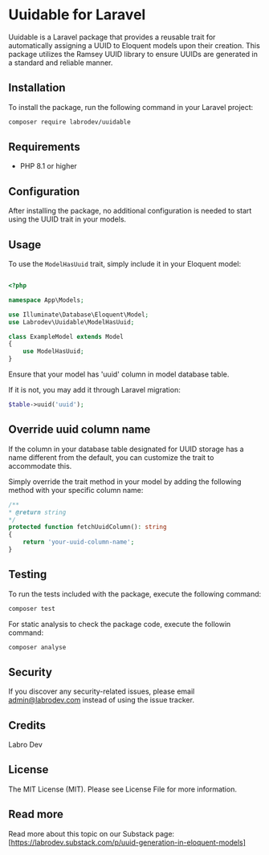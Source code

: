 # Uuidable for Laravel

Uuidable is a Laravel package that provides a reusable trait for automatically assigning a UUID to Eloquent models upon their creation. This package utilizes the Ramsey UUID library to ensure UUIDs are generated in a standard and reliable manner.

## Installation

To install the package, run the following command in your Laravel project:

```bash
composer require labrodev/uuidable
```

## Requirements

- PHP 8.1 or higher

## Configuration

After installing the package, no additional configuration is needed to start using the UUID trait in your models.

## Usage

To use the `ModelHasUuid` trait, simply include it in your Eloquent model:

```php 

<?php

namespace App\Models;

use Illuminate\Database\Eloquent\Model;
use Labrodev\Uuidable\ModelHasUuid;

class ExampleModel extends Model
{
    use ModelHasUuid;
}
```

Ensure that your model has 'uuid' column in model database table. 

If it is not, you may add it through Laravel migration: 

```php
$table->uuid('uuid');
```

## Override uuid column name

If the column in your database table designated for UUID storage has a name different from the default, you can customize the trait to accommodate this. 

Simply override the trait method in your model by adding the following method with your specific column name:

```php 
/**
* @return string
*/
protected function fetchUuidColumn(): string
{
    return 'your-uuid-column-name';
}
```

## Testing

To run the tests included with the package, execute the following command:

```bash
composer test
```

For static analysis to check the package code, execute the followin command: 

```bash
composer analyse
```

## Security

If you discover any security-related issues, please email admin@labrodev.com instead of using the issue tracker.

## Credits

Labro Dev

## License

The MIT License (MIT). Please see License File for more information.

## Read more

Read more about this topic on our Substack page: [https://labrodev.substack.com/p/uuid-generation-in-eloquent-models]
